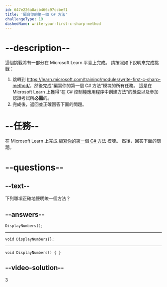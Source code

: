 ```yaml
---
id: 647e226a8acb466c97ccbef1
title: '編寫你的第一個 C# 方法'
challengeType: 19
dashedName: write-your-first-c-sharp-method
---
```


# --description--

這個挑戰將有一部分在 Microsoft Learn 平臺上完成。 請按照如下說明來完成挑戰：

1. 跳轉到 <a href="https://learn.microsoft.com/training/modules/write-first-c-sharp-method/" target="_blank" rel="noreferrer">https://learn.microsoft.com/training/modules/write-first-c-sharp-method/</a>，然後完成“編寫你的第一個 C# 方法”模塊的所有任務。 這是在 Microsoft Learn 上獲得“在 C# 控制檯應用程序中創建方法”的獎盃以及參加認證考試所**必需**的。
1. 完成後，返回並正確回答下面的問題。

# --任務--

在 Microsoft Learn 上完成 <a href="https://learn.microsoft.com/training/modules/write-first-c-sharp-method/" target="_blank" rel="noreferrer">編寫你的第一個 C# 方法</a> 模塊。 然後，回答下面的問題。

# --questions--

## --text--

下列哪項正確地聲明瞭一個方法？

## --answers--

`DisplayNumbers();`

---

`void DisplayNumbers{};`

---

`void DisplayNumbers() { }`

## --video-solution--

3
